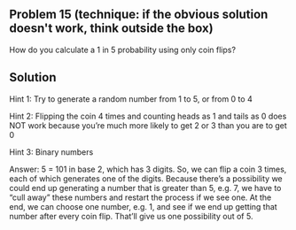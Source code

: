 ## Problem 15 (technique: if the obvious solution doesn't work, think outside the box)

How do you calculate a 1 in 5 probability using only coin flips?

## Solution

Hint 1: Try to generate a random number from 1 to 5, or from 0 to 4

Hint 2: Flipping the coin 4 times and counting heads as 1 and tails as 0 does NOT work because you’re much more likely to get 2 or 3 than you are to get 0

Hint 3: Binary numbers

Answer: 5 = 101 in base 2, which has 3 digits. So, we can flip a coin 3 times, each of which generates one of the digits. Because there’s a possibility we could end up generating a number that is greater than 5, e.g. 7, we have to “cull away” these numbers and restart the process if we see one. At the end, we can choose one number, e.g. 1, and see if we end up getting that number after every coin flip. That’ll give us one possibility out of 5. 
